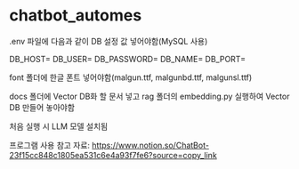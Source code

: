 # chatbot_automes


.env 파일에 다음과 같이 DB 설정 값 넣어야함(MySQL 사용)

DB_HOST=
DB_USER=
DB_PASSWORD=
DB_NAME=
DB_PORT=


font 폴더에 한글 폰트 넣어야함(malgun.ttf, malgunbd.ttf, malgunsl.ttf)

docs 폴더에 Vector DB화 할 문서 넣고 rag 폴더의 embedding.py 실행하여 Vector DB 만들어 놓아야함

처음 실행 시 LLM 모델 설치됨


프로그램 사용 참고 자료: https://www.notion.so/ChatBot-23f15cc848c1805ea531c6e4a93f7fe6?source=copy_link
